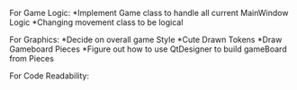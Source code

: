 For Game Logic:
  *Implement Game class to handle all current MainWindow Logic
  *Changing movement class to be logical 


For Graphics:
  *Decide on overall game Style
  *Cute Drawn Tokens 
  *Draw Gameboard Pieces 
  *Figure out how to use QtDesigner to build gameBoard from Pieces

For Code Readability: 
